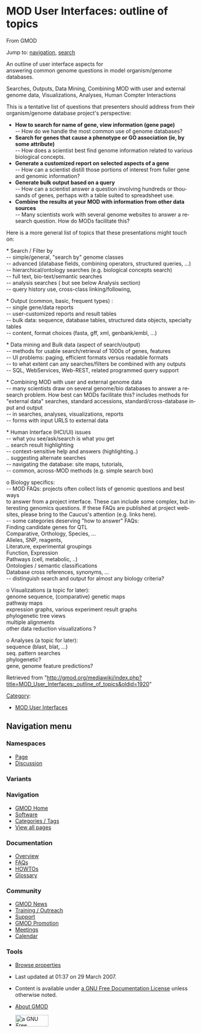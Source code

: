 <div id="mw-page-base" class="noprint">

</div>

<div id="mw-head-base" class="noprint">

</div>

<div id="content" class="mw-body" role="main">

<span id="top"></span>

<div id="mw-js-message" style="display:none;">

</div>



# <span dir="auto">MOD User Interfaces: outline of topics</span>

<div id="bodyContent">

<div id="siteSub">

From GMOD

</div>

<div id="contentSub">

</div>

<div id="jump-to-nav" class="mw-jump">

Jump to: [navigation](#mw-navigation), [search](#p-search)

</div>

<div id="mw-content-text" class="mw-content-ltr" lang="en" dir="ltr">

An outline of user interface aspects for  
answering common genome questions in model organism/genome databases.

Searches, Outputs, Data Mining, Combining MOD with user and external
genome data, Visualizations, Analyses, Human Compter Interactions

This is a tentative list of questions that presenters should address
from their  
organism/genome database project's perspective:

- **How to search for name of gene, view information (gene page)**  
  -- How do we handle the most common use of genome databases?
- **Search for genes that cause a phenotype or GO association (ie, by
  some attribute)**  
  -- How does a scientist best find genome information related to
  various biological concepts.
- **Generate a customized report on selected aspects of a gene**  
  -- How can a scientist distill those portions of interest from fuller
  gene and genomic information?
- **Generate bulk output based on a query**  
  -- How can a scientist answer a question involving hundreds or
  thousands of genes, perhaps with a table suited to spreadsheet use.
- **Combine the results at your MOD with information from other data
  sources**  
  -- Many scientists work with several genome websites to answer a
  research question. How do MODs facilitate this?

Here is a more general list of topics that these presentations might
touch on:

\* Search / Filter by  
-- simple/general, "search by" genome classes  
-- advanced (database fields, combining operators, structured queries,
...)  
-- hierarchical/ontology searches (e.g. biological concepts search)  
-- full text, bio-text/semantic searches  
-- analysis searches ( but see below Analysis section)  
-- query history use, cross-class linking/following,

\* Output (common, basic, frequent types) :  
-- single gene/data reports  
-- user-customized reports and result tables  
-- bulk data: sequence, database tables, structured data objects,
specialty tables  
-- content, format choices (fasta, gff, xml, genbank/embl, ...)

\* Data mining and Bulk data (aspect of search/output)  
-- methods for usable search/retrieval of 1000s of genes, features  
-- UI problems: paging, efficient formats versus readable formats  
-- to what extent can any searches/filters be combined with any
outputs  
-- SQL, WebServices, Web-REST, related programmed query support

\* Combining MOD with user and external genome data  
-- many scientists draw on several genome/bio databases to answer a
research problem. How best can MODs facilitate this? includes methods
for "external data" searches, standard accessions,
standard/cross-database input and output  
-- in searches, analyses, visualizations, reports  
-- forms with input URLS to external data

\* Human Interface (HCI/UI) issues  
-- what you see/ask/search is what you get  
.. search result highlighting  
-- context-sensitive help and answers (highlighting..)  
.. suggesting alternate searches  
-- navigating the database: site maps, tutorials,  
-- common, across-MOD methods (e.g. simple search box)

o Biology specifics:  
-- MOD FAQs: projects often collect lists of genomic questions and best
ways  
to answer from a project interface. These can include some complex, but
interesting genomics questions. If these FAQs are published at project
websites, please bring to the Caucus's attention (e.g. links here).  
-- some categories deserving "how to answer" FAQs:  
Finding candidate genes for QTL  
Comparative, Orthology, Species, ...  
Alleles, SNP, reagents,  
Literature, experimental groupings  
Function, Expression  
Pathways (cell, metabolic, ..)  
Ontologies / semantic classifications  
Database cross references, synonyms, ...  
-- distinguish search and output for almost any biology criteria?

o Visualizations (a topic for later):  
genome sequence, (comparative) genetic maps  
pathway maps  
expression graphs, various experiment result graphs  
phylogenetic tree views  
multiple alignments  
other data reduction visualizations ?

o Analyses (a topic for later):  
sequence (blast, blat, ...)  
seq. pattern searches  
phylogenetic?  
gene, genome feature predictions?

</div>

<div class="printfooter">

Retrieved from
"<http://gmod.org/mediawiki/index.php?title=MOD_User_Interfaces:_outline_of_topics&oldid=1920>"

</div>

<div id="catlinks" class="catlinks">

<div id="mw-normal-catlinks" class="mw-normal-catlinks">

[Category](Special:Categories "Special:Categories"):

- [MOD User
  Interfaces](Category:MOD_User_Interfaces "Category:MOD User Interfaces")

</div>

</div>

<div class="visualClear">

</div>

</div>

</div>

<div id="mw-navigation">

## Navigation menu

<div id="mw-head">



<div id="left-navigation">

<div id="p-namespaces" class="vectorTabs" role="navigation"
aria-labelledby="p-namespaces-label">

### Namespaces

- <span id="ca-nstab-main"><a href="MOD_User_Interfaces:_outline_of_topics" accesskey="c"
  title="View the content page [c]">Page</a></span>
- <span id="ca-talk"><a
  href="http://gmod.org/mediawiki/index.php?title=Talk:MOD_User_Interfaces:_outline_of_topics&amp;action=edit&amp;redlink=1"
  accesskey="t"
  title="Discussion about the content page [t]">Discussion</a></span>

</div>

<div id="p-variants" class="vectorMenu emptyPortlet" role="navigation"
aria-labelledby="p-variants-label">

### 

### Variants[](#)

<div class="menu">

</div>

</div>

</div>

<div id="right-navigation">





</div>



</div>

</div>

</div>

<div id="mw-panel">

<div id="p-logo" role="banner">

<a href="Main_Page"
style="background-image: url(../images/GMOD-cogs.png);"
title="Visit the main page"></a>

</div>

<div id="p-Navigation" class="portal" role="navigation"
aria-labelledby="p-Navigation-label">

### Navigation

<div class="body">

- <span id="n-GMOD-Home">[GMOD Home](Main_Page)</span>
- <span id="n-Software">[Software](GMOD_Components)</span>
- <span id="n-Categories-.2F-Tags">[Categories /
  Tags](Categories)</span>
- <span id="n-View-all-pages">[View all pages](Special:AllPages)</span>

</div>

</div>

<div id="p-Documentation" class="portal" role="navigation"
aria-labelledby="p-Documentation-label">

### Documentation

<div class="body">

- <span id="n-Overview">[Overview](Overview)</span>
- <span id="n-FAQs">[FAQs](Category:FAQ)</span>
- <span id="n-HOWTOs">[HOWTOs](Category:HOWTO)</span>
- <span id="n-Glossary">[Glossary](Glossary)</span>

</div>

</div>

<div id="p-Community" class="portal" role="navigation"
aria-labelledby="p-Community-label">

### Community

<div class="body">

- <span id="n-GMOD-News">[GMOD News](GMOD_News)</span>
- <span id="n-Training-.2F-Outreach">[Training /
  Outreach](Training_and_Outreach)</span>
- <span id="n-Support">[Support](Support)</span>
- <span id="n-GMOD-Promotion">[GMOD Promotion](GMOD_Promotion)</span>
- <span id="n-Meetings">[Meetings](Meetings)</span>
- <span id="n-Calendar">[Calendar](Calendar)</span>

</div>

</div>

<div id="p-tb" class="portal" role="navigation"
aria-labelledby="p-tb-label">

### Tools

<div class="body">


- <span id="t-smwbrowselink"><a href="Special:Browse/MOD_User_Interfaces:_outline_of_topics"
  rel="smw-browse">Browse properties</a></span>


</div>

</div>

</div>

</div>

<div id="footer" role="contentinfo">

- <span id="footer-info-lastmod">Last updated at 01:37 on 29 March
  2007.</span>
<!-- - <span id="footer-info-viewcount">9,677 page views.</span> -->
- <span id="footer-info-copyright">Content is available under
  <a href="http://www.gnu.org/licenses/fdl-1.3.html" class="external"
  rel="nofollow">a GNU Free Documentation License</a> unless otherwise
  noted.</span>

<!-- -->

- <span id="footer-places-about">[About
  GMOD](GMOD:About "GMOD:About")</span>

<!-- -->

- <span id="footer-copyrightico">[<img src="http://www.gnu.org/graphics/gfdl-logo-small.png" width="88"
  height="31" alt="a GNU Free Documentation License" />](http://www.gnu.org/licenses/fdl-1.3.html)</span>




</div>
